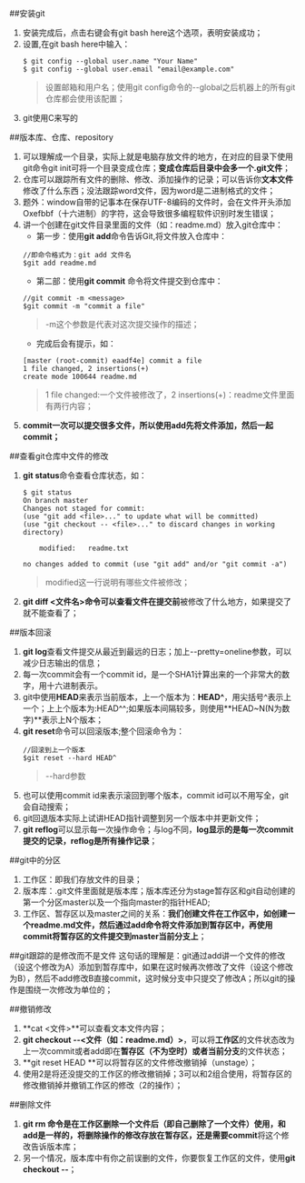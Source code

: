 ##安装git
1. 安装完成后，点击右键会有git bash here这个选项，表明安装成功；
2. 设置,在git bash here中输入：
    ```
    $ git config --global user.name "Your Name"
    $ git config --global user.email "email@example.com"
    ```
    >设置邮箱和用户名；使用git config命令的--global之后机器上的所有git仓库都会使用该配置；
3. git使用C来写的

##版本库、仓库、repository
1. 可以理解成一个目录，实际上就是电脑存放文件的地方，在对应的目录下使用git命令git init可将一个目录变成仓库；**变成仓库后目录中会多一个.git文件**；
2. 仓库可以跟踪所有文件的删除、修改、添加操作的记录；可以告诉你**文本文件**修改了什么东西；没法跟踪word文件，因为word是二进制格式的文件；
3. 题外：window自带的记事本在保存UTF-8编码的文件时，会在文件开头添加Oxefbbf（十六进制）的字符，这会导致很多编程软件识别时发生错误；
4. 讲一个创建在git文件目录里面的文件（如：readme.md）放入git仓库中：
    * 第一步：使用**git add**命令告诉Git,将文件放入仓库中：
    ```
    //即命令格式为：git add 文件名
    $git add readme.md
    ```
    * 第二部：使用**git commit** 命令将文件提交到仓库中：
    ```
    //git commit -m <message>
    $git commit -m "commit a file"
    ```
    >-m这个参数是代表对这次提交操作的描述；
    * 完成后会有提示，如：
    ```
    [master (root-commit) eaadf4e] commit a file
    1 file changed, 2 insertions(+)
    create mode 100644 readme.md
    ```
    >1 file changed:一个文件被修改了，2 insertions(+)：readme文件里面有两行内容；
5. **commit一次可以提交很多文件，所以使用add先将文件添加，然后一起commit；**

##查看git仓库中文件的修改
1. **git status**命令查看仓库状态，如：
    ```
    $ git status
    On branch master
    Changes not staged for commit:
    (use "git add <file>..." to update what will be committed)
    (use "git checkout -- <file>..." to discard changes in working directory)

        modified:   readme.txt

    no changes added to commit (use "git add" and/or "git commit -a")
    ```
    >modified这一行说明有哪些文件被修改；
2. **git diff <文件名>**命令可以查看文件**在提交前**被修改了什么地方，如果提交了就不能查看了；

##版本回滚
1. **git log**查看文件提交从最近到最远的日志；加上--pretty=oneline参数，可以减少日志输出的信息；
2. 每一次commit会有一个commit id，是一个SHA1计算出来的一个非常大的数字，用十六进制表示。
3. git中使用**HEAD**来表示当前版本，上一个版本为：**HEAD^**，用尖括号^表示上一个；上上个版本为:HEAD^^;如果版本间隔较多，则使用**HEAD~N(N为数字)**表示上N个版本；
4. **git reset**命令可以回滚版本;整个回滚命令为：
    ```
    //回滚到上一个版本
    $git reset --hard HEAD^
    ```
    >--hard参数
6. 也可以使用commit id来表示滚回到哪个版本，commit id可以不用写全，git会自动搜索；
7. git回退版本实际上试讲HEAD指针调整到另一个版本中并更新文件；
8. **git reflog**可以显示每一次操作命令；与log不同，**log显示的是每一次commit提交的记录，reflog是所有操作记录**；

##git中的分区
1. 工作区：即我们存放文件的目录；
2. 版本库：.git文件里面就是版本库；版本库还分为stage暂存区和git自动创建的第一个分区master以及一个指向master的指针HEAD;
3. 工作区、暂存区以及master之间的关系：**我们创建文件在工作区中，如创建一个readme.md文件，然后通过add命令将文件添加到暂存区中，再使用commit将暂存区的文件提交到master当前分支上**；

##git跟踪的是修改而不是文件
这句话的理解是：git通过add讲一个文件的修改（设这个修改为A）添加到暂存库中，如果在这时候再次修改了文件（设这个修改为B），然后不add修改B直接commit，这时候分支中只提交了修改A；所以git的操作是围绕一次修改为单位的；

##撤销修改
1. **cat <文件>**可以查看文本文件内容；
2. **git checkout --<文件（如：readme.md）>**，可以将**工作区**的文件状态改为上一次commit或者add即在**暂存区（不为空时）或者当前分支**的文件状态；
3. **git reset HEAD <file>**可以将暂存区的文件修改撤销掉（unstage）；
4. 使用2是将还没提交的工作区的修改撤销掉；3可以和2组合使用，将暂存区的修改撤销掉并撤销工作区的修改（2的操作）；

##删除文件
1. **git rm <file>**命令是在**工作区删除一个文件后（即自己删除了一个文件）**使用，和add是一样的，将删除操作的修改存放在暂存区，还是需要**commit**将这个修改告诉版本库；
2. 另一个情况，版本库中有你之前误删的文件，你要恢复工作区的文件，使用**git checkout --<file>**；
